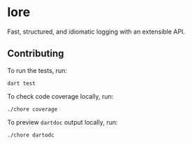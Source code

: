# lore

Fast, structured, and idiomatic logging with an extensible API.

<!--

#region(BADGES)
[![Build status for package/lore](https://github.com/matanlurey/pub.lurey.dev/actions/workflows/package_lore.yaml/badge.svg)](https://github.com/matanlurey/pub.lurey.dev/actions/workflows/package_lore.yaml)
[![Pub version for package/lore](https://img.shields.io/pub/v/lore)](https://pub.dev/packages/lore)
[![Dart documentation for package/lore](https://img.shields.io/badge/dartdoc-reference-blue.svg)](https://pub.dev/documentation/lore)
[![GitHub Issues for package/lore](https://img.shields.io/github/issues/matanlurey/pub.lurey.dev/pkg-lore?label=issues)](https://github.com/matanlurey/pub.lurey.dev/issues?q=is%3Aopen+is%3Aissue+label%3Apkg-lore)

#endregion

-->

<!--

## Features

TODO: Document what the package does, include screenshots, etc.

## Usage

```dart
import 'package:lore/lore.dart';
```

-->

## Contributing

To run the tests, run:

```shell
dart test
```

To check code coverage locally, run:

```shell
./chore coverage
```

To preview `dartdoc` output locally, run:

```shell
./chore dartodc
```
